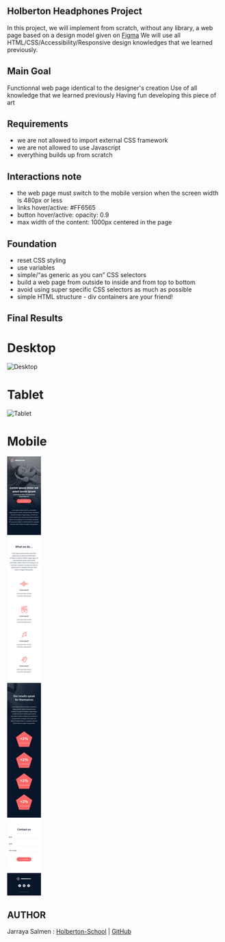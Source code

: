 ## Holberton Headphones Project

In this project, we will implement from scratch, without any library, a web page based on a design model given on [Figma](https://www.figma.com/file/gkWRcFqkwtruWZgSfnnHF0/Holberton-School---Headphone-company)
We will use all HTML/CSS/Accessibility/Responsive design knowledges that we learned previously.

## Main Goal

Functionnal web page identical to the designer's creation
Use of all knowledge that we learned previously
Having fun developing this piece of art

## Requirements

- we are not allowed to import external CSS framework
- we are not allowed to use Javascript
- everything builds up from scratch 

## Interactions note

- the web page must switch to the mobile version when the screen width is 480px or less
- links hover/active: #FF6565
- button hover/active: opacity: 0.9
- max width of the content: 1000px centered in the page

## Foundation

- reset CSS styling
- use variables
- simple/“as generic as you can” CSS selectors
- build a web page from outside to inside and from top to bottom
- avoid using super specific CSS selectors as much as possible
- simple HTML structure - div containers are your friend!

## Final Results

# Desktop
![Desktop](https://github.com/JSalmen13/holberton-headphones/blob/master/design/01_headphones_desktop.png)

# Tablet
![Tablet](https://github.com/Jsalmen13/holberton-headphones/blob/master/design/01_headphones_tablet.png)  

# Mobile
![Mobile](https://github.com/Jsalmen13/holberton-headphones/blob/master/design/01_headphones_mobile.png) 

## AUTHOR
Jarraya Salmen : [Holberton-School] | [GitHub]

[Holberton-School]:<https://www.holbertonschool.com>
[GitHub]:<https://github.com/JSalmen13>